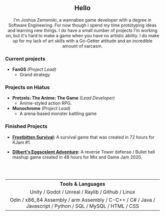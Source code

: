 <p align='center'>
</p>

<h2 align="center">Hello</h2>
<p align='center'>I'm Joshua Zemenski, a wannabee game developer with a degree in Software Engineering. For now though I spend my time prototyping ideas and learning new things. I do have a small number of projects I'm working on, but it's hard to make a game when you have no artistic ability. I do make up for my lack of art skills with a Go-Getter attitude and an incredible amount of sarcasm.</p>

### Current projects
- **FanGS** *(Project Lead)*
   - Grand strategy

### Projects on Hiatus
- **Pretzels: The Anime: The Game** *(Lead Developer)*
   - Anime-styled action RPG.
- **Monochrome** *(Project Lead)*
   - A arena-based monster battling game

### Finished Projects
- **[Frostbitten Survival](https://szyfr.itch.io/frostbitten-survival):** A survival game that was created in 72 hours for KJam #1.
- **[Dilbert's Eggscelent Adventure](https://szyfr.itch.io/dilberts-eggscelent-adventure):** A reverse Tower defense / Bullet hell mashup game created in 48 hours for Mix and Game Jam 2020.

  <br><br>

<table align=center>
   <tr>
      <th> Tools & Languages </th>
   </tr>
   <tr>
      <td align=center> Unity / Godot / Unreal / Raylib / Github / Linux </td>
   </tr>
   <tr>
      <td align=center> Odin / x86_64 Assembly / arm Assembly / C-C++ / C# / Java / Javascript / Python / SQL / MySQL / HTML / CSS </td>
   </tr>
</table>


